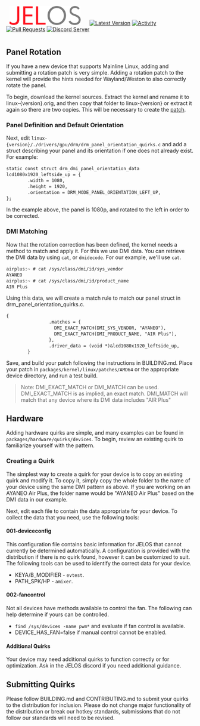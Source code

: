 &nbsp;&nbsp;<img src="https://raw.githubusercontent.com/JustEnoughLinuxOS/distribution/dev/distributions/JELOS/logos/jelos-logo.png" width=192>&nbsp;&nbsp;&nbsp;&nbsp;&nbsp;&nbsp;[![Latest Version](https://img.shields.io/github/release/JustEnoughLinuxOS/distribution.svg?color=5998FF&label=latest%20version&style=flat-square)](https://github.com/JustEnoughLinuxOS/distribution/releases/latest) [![Activity](https://img.shields.io/github/commit-activity/m/JustEnoughLinuxOS/distribution?color=5998FF&style=flat-square)](https://github.com/JustEnoughLinuxOS/distribution/commits) [![Pull Requests](https://img.shields.io/github/issues-pr-closed/JustEnoughLinuxOS/distribution?color=5998FF&style=flat-square)](https://github.com/JustEnoughLinuxOS/distribution/pulls) [![Discord Server](https://img.shields.io/discord/948029830325235753?color=5998FF&label=chat&style=flat-square)](https://discord.gg/seTxckZjJy)
#

## Panel Rotation
If you have a new device that supports Mainline Linux, adding and submitting a rotation patch is very simple.  Adding a rotation patch to the kernel will provide the hints needed for Wayland/Weston to also correctly rotate the panel.

To begin, download the kernel sources.  Extract the kernel and rename it to linux-{version}.orig, and then copy that folder to linux-{version} or extract it again so there are two copies.  This will be necessary to create the [patch](https://github.com/JustEnoughLinuxOS/distribution/blob/main/BUILDING.md#creating-a-patch-for-a-package).

### Panel Definition and Default Orientation
Next, edit `linux-{version}/./drivers/gpu/drm/drm_panel_orientation_quirks.c` and add a struct describing your panel and its orientation if one does not already exist.  For example:

```
static const struct drm_dmi_panel_orientation_data lcd1080x1920_leftside_up = {
        .width = 1080,
        .height = 1920,
        .orientation = DRM_MODE_PANEL_ORIENTATION_LEFT_UP,
};
```

In the example above, the panel is 1080p, and rotated to the left in order to be corrected.

### DMI Matching
Now that the rotation correction has been defined, the kernel needs a method to match and apply it.  For this we use DMI data.  You can retrieve the DMI data by using `cat`, or `dmidecode`.  For our example, we'll use `cat`.

```
airplus:~ # cat /sys/class/dmi/id/sys_vendor
AYANEO
airplus:~ # cat /sys/class/dmi/id/product_name
AIR Plus
```

Using this data, we will create a match rule to match our panel struct in drm_panel_orientation_quirks.c.

```
{
                .matches = {
                  DMI_EXACT_MATCH(DMI_SYS_VENDOR, "AYANEO"),
                  DMI_EXACT_MATCH(DMI_PRODUCT_NAME, "AIR Plus"),
                },
                .driver_data = (void *)&lcd1080x1920_leftside_up,
        }
```

Save, and build your patch following the instructions in BUILDING.md.  Place your patch in `packages/kernel/linux/patches/AMD64` or the appropriate device directory, and run a test build.

> Note: DMI_EXACT_MATCH or DMI_MATCH can be used.  DMI_EXACT_MATCH is as implied, an exact match.  DMI_MATCH will match that any device where its DMI data includes "AIR Plus"

## Hardware
Adding hardware quirks are simple, and many examples can be found in `packages/hardware/quirks/devices`.  To begin, review an existing quirk to familiarize yourself with the pattern.

### Creating a Quirk
The simplest way to create a quirk for your device is to copy an existing quirk and modify it.  To copy it, simply copy the whole folder to the name of your device using the same DMI pattern as above.  If you are working on an AYANEO Air Plus, the folder name would be "AYANEO Air Plus" based on the DMI data in our example.

Next, edit each file to contain the data appropriate for your device.  To collect the data that you need, use the following tools:

#### 001-deviceconfig
This configuration file contains basic information for JELOS that cannot currently be determined automatically.  A configuration is provided with the distribution if there is no quirk found, however it can be customized to suit.  The following tools can be used to identify the correct data for your device.
* KEYA/B_MODIFIER - `evtest`.
* PATH_SPK/HP - `amixer`.

#### 002-fancontrol
Not all devices have methods available to control the fan.  The following can help determine if yours can be controlled.
* `find /sys/devices -name pwm*` and evaluate if fan control is available.
* DEVICE_HAS_FAN=false if manual control cannot be enabled.

#### Additional Quirks
Your device may need additional quirks to function correctly or for optimization. Ask in the JELOS discord if you need additional guidance.

## Submitting Quirks
Please follow BUILDING.md and CONTRIBUTING.md to submit your quirks to the distribution for inclusion.  Please do not change major functionality of the distribution or break our hotkey standards, submissions that do not follow our standards will need to be revised.
